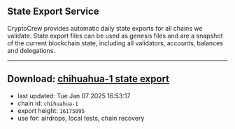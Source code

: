 ## State Export Service
CryptoCrew provides automatic daily state exports for all chains we validate. State export files can be used as genesis files and are a snapshot of the current blockchain state, including all validators, accounts, balances and delegations.

---
**Download: [chihuahua-1 state export](https://dl-eu2.ccvalidators.com/SERVICE/chihuahua/chihuahua-1_export_16175095.json)**
---

- last updated: Tue Jan 07 2025 16:53:17
- chain id: `chihuahua-1`
- export height: `16175095`
- use for: airdrops, local tests, chain recovery
